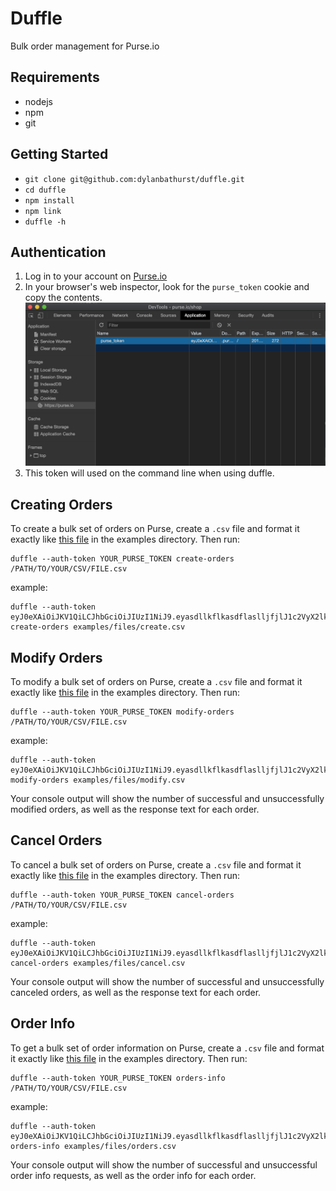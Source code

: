# Duffle 
Bulk order management for Purse.io

## Requirements
- nodejs
- npm
- git

## Getting Started
- `git clone git@github.com:dylanbathurst/duffle.git`
- `cd duffle`
- `npm install`
- `npm link`
- `duffle -h`

## Authentication
1. Log in to your account on [Purse.io](https://purse.io/)
1. In your browser's web inspector, look for the `purse_token` cookie and copy the contents. ![purse token in web inspector](./examples/images/purse_token.png)
1. This token will used on the command line when using duffle. 

## Creating Orders
To create a bulk set of orders on Purse, create a `.csv` file and format it exactly like <a href="./examples/files/create.csv">this file</a> in the examples directory. Then run:
```
duffle --auth-token YOUR_PURSE_TOKEN create-orders /PATH/TO/YOUR/CSV/FILE.csv
```
example:
```
duffle --auth-token eyJ0eXAiOiJKV1QiLCJhbGciOiJIUzI1NiJ9.eyasdllkflkasdflaslljfjlJ1c2VyX2lkIjo2NzYsInVzZXJuYW1lIjoiZHlsYW5iYXRodXJzdCIsImV4cCI6MTU1MzE5MzUwMiwiZW1haWwiOiJkeWxhbmJhdGh1cnN0QGdtYWlsLmNvbSIsInNkIjoiZ2Z4M081T0kiLCJyIjo.iNkd4cmFoRWYiLCJkcyI6ImZVM create-orders examples/files/create.csv
```

## Modify Orders
To modify a bulk set of orders on Purse, create a `.csv` file and format it exactly like <a href="./examples/files/modify.csv">this file</a> in the examples directory. Then run:
```
duffle --auth-token YOUR_PURSE_TOKEN modify-orders /PATH/TO/YOUR/CSV/FILE.csv
```
example:
```
duffle --auth-token eyJ0eXAiOiJKV1QiLCJhbGciOiJIUzI1NiJ9.eyasdllkflkasdflaslljfjlJ1c2VyX2lkIjo2NzYsInVzZXJuYW1lIjoiZHlsYW5iYXRodXJzdCIsImV4cCI6MTU1MzE5MzUwMiwiZW1haWwiOiJkeWxhbmJhdGh1cnN0QGdtYWlsLmNvbSIsInNkIjoiZ2Z4M081T0kiLCJyIjo.iNkd4cmFoRWYiLCJkcyI6ImZVM modify-orders examples/files/modify.csv
```
Your console output will show the number of successful and unsuccessfully modified orders, as well as the response text for each order.

## Cancel Orders
To cancel a bulk set of orders on Purse, create a `.csv` file and format it exactly like <a href="./examples/files/cancel.csv">this file</a> in the examples directory. Then run:
```
duffle --auth-token YOUR_PURSE_TOKEN cancel-orders /PATH/TO/YOUR/CSV/FILE.csv
```
example:
```
duffle --auth-token eyJ0eXAiOiJKV1QiLCJhbGciOiJIUzI1NiJ9.eyasdllkflkasdflaslljfjlJ1c2VyX2lkIjo2NzYsInVzZXJuYW1lIjoiZHlsYW5iYXRodXJzdCIsImV4cCI6MTU1MzE5MzUwMiwiZW1haWwiOiJkeWxhbmJhdGh1cnN0QGdtYWlsLmNvbSIsInNkIjoiZ2Z4M081T0kiLCJyIjo.iNkd4cmFoRWYiLCJkcyI6ImZVM cancel-orders examples/files/cancel.csv
```
Your console output will show the number of successful and unsuccessfully canceled orders, as well as the response text for each order.

## Order Info
To get a bulk set of order information on Purse, create a `.csv` file and format it exactly like <a href="./examples/files/cancel.csv">this file</a> in the examples directory. Then run:

```
duffle --auth-token YOUR_PURSE_TOKEN orders-info /PATH/TO/YOUR/CSV/FILE.csv
```
example:
```
duffle --auth-token eyJ0eXAiOiJKV1QiLCJhbGciOiJIUzI1NiJ9.eyasdllkflkasdflaslljfjlJ1c2VyX2lkIjo2NzYsInVzZXJuYW1lIjoiZHlsYW5iYXRodXJzdCIsImV4cCI6MTU1MzE5MzUwMiwiZW1haWwiOiJkeWxhbmJhdGh1cnN0QGdtYWlsLmNvbSIsInNkIjoiZ2Z4M081T0kiLCJyIjo.iNkd4cmFoRWYiLCJkcyI6ImZVM orders-info examples/files/orders.csv
```
Your console output will show the number of successful and unsuccessful order info requests, as well as the order info for each order.
